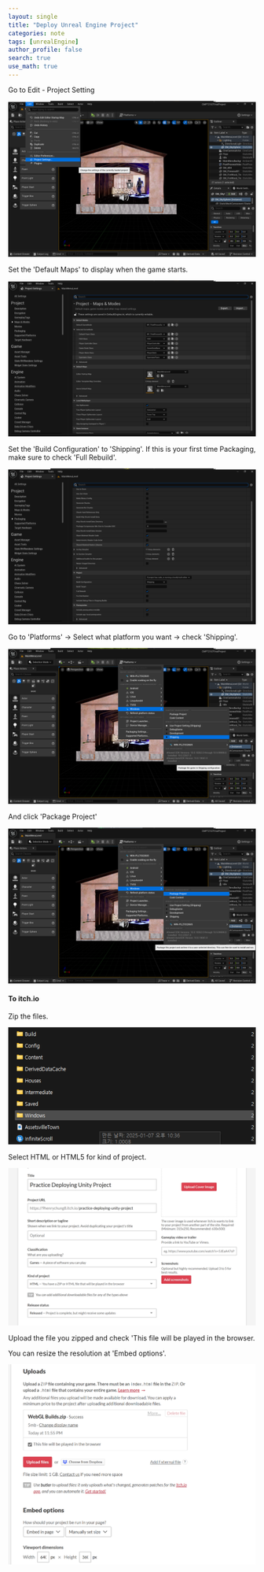 ```yaml
---
layout: single
title: "Deploy Unreal Engine Project"
categories: note
tags: [unrealEngine]
author_profile: false
search: true
use_math: true
---
```


Go to Edit - Project Setting

![des1](/assets/images/2025-01-07-unrealProjectDeploy/des1.png)

Set the 'Default Maps' to display when the game starts.

![des2](/assets/images/2025-01-07-unrealProjectDeploy/des2.png)

Set the 'Build Configuration' to 'Shipping'. If this is your first time Packaging, make sure to check 'Full Rebuild'.

![des3](/assets/images/2025-01-07-unrealProjectDeploy/des3.png)

Go to 'Platforms' -> Select what platform you want -> check 'Shipping'.

![des4](/assets/images/2025-01-07-unrealProjectDeploy/des4.png)

And click 'Package Project'

![des5](/assets/images/2025-01-07-unrealProjectDeploy/des5.png)

#### To itch.io

Zip the files.

![des6](/assets/images/2025-01-07-unrealProjectDeploy/des6.png)

Select HTML or HTML5 for kind of project.

![des5](/assets/images/2024-10-10-deployWebGL/des5.png)

Upload the file you zipped and check 'This file will be played in the browser.

You can resize the resolution at 'Embed options'.

![des6](/assets/images/2024-10-10-deployWebGL/des6.png)

